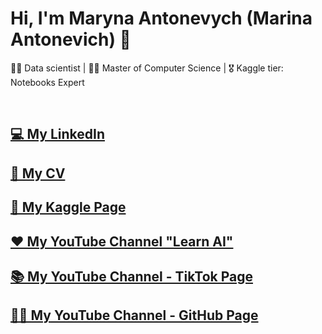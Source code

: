 # Hi, I'm Maryna Antonevych (Marina Antonevich) 👋
👩‍💻 Data scientist | 👩‍🎓 Master of Computer Science | 🎖 Kaggle tier: Notebooks Expert

<br/>

## [💻 My LinkedIn](https://www.linkedin.com/in/maryna-antonevych/) 
## [👤 My CV](https://www.canva.com/design/DAE6YtdOBAQ/AjIeHbKUTYxZucwciY135w/view?utm_content=DAE6YtdOBAQ&utm_campaign=designshare&utm_medium=link&utm_source=publishsharelink#1)
## [🦾 My Kaggle Page](https://www.kaggle.com/maricinnamon)
## [❤️ My YouTube Channel "Learn AI"](https://www.youtube.com/channel/UCEJ8IRbmEl3tEZahc17pwrw)
## [📚 My YouTube Channel - TikTok Page](https://www.tiktok.com/@learn.ai.python)
## [👩‍💻 My YouTube Channel - GitHub Page](https://github.com/learn-ai-python)

<!---
maricinnamon/maricinnamon is a ✨ special ✨ repository because its `README.md` (this file) appears on your GitHub profile.
You can click the Preview link to take a look at your changes.
--->
